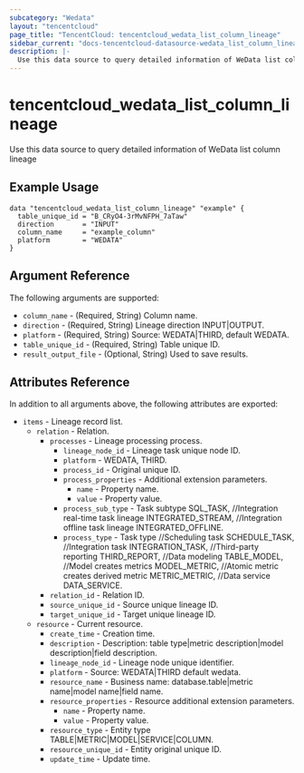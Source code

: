 ```yaml
---
subcategory: "Wedata"
layout: "tencentcloud"
page_title: "TencentCloud: tencentcloud_wedata_list_column_lineage"
sidebar_current: "docs-tencentcloud-datasource-wedata_list_column_lineage"
description: |-
  Use this data source to query detailed information of WeData list column lineage
---
```


# tencentcloud_wedata_list_column_lineage

Use this data source to query detailed information of WeData list column lineage

## Example Usage

```hcl
data "tencentcloud_wedata_list_column_lineage" "example" {
  table_unique_id = "B_CRyO4-3rMvNFPH_7aTaw"
  direction       = "INPUT"
  column_name     = "example_column"
  platform        = "WEDATA"
}
```

## Argument Reference

The following arguments are supported:

* `column_name` - (Required, String) Column name.
* `direction` - (Required, String) Lineage direction INPUT|OUTPUT.
* `platform` - (Required, String) Source: WEDATA|THIRD, default WEDATA.
* `table_unique_id` - (Required, String) Table unique ID.
* `result_output_file` - (Optional, String) Used to save results.

## Attributes Reference

In addition to all arguments above, the following attributes are exported:

* `items` - Lineage record list.
  * `relation` - Relation.
    * `processes` - Lineage processing process.
      * `lineage_node_id` - Lineage task unique node ID.
      * `platform` - WEDATA, THIRD.
      * `process_id` - Original unique ID.
      * `process_properties` - Additional extension parameters.
        * `name` - Property name.
        * `value` - Property value.
      * `process_sub_type` - Task subtype
 SQL_TASK,
    //Integration real-time task lineage
    INTEGRATED_STREAM,
    //Integration offline task lineage
    INTEGRATED_OFFLINE.
      * `process_type` - Task type
    //Scheduling task
    SCHEDULE_TASK,
    //Integration task
    INTEGRATION_TASK,
    //Third-party reporting
    THIRD_REPORT,
    //Data modeling
    TABLE_MODEL,
    //Model creates metrics
    MODEL_METRIC,
    //Atomic metric creates derived metric
    METRIC_METRIC,
    //Data service
    DATA_SERVICE.
    * `relation_id` - Relation ID.
    * `source_unique_id` - Source unique lineage ID.
    * `target_unique_id` - Target unique lineage ID.
  * `resource` - Current resource.
    * `create_time` - Creation time.
    * `description` - Description: table type|metric description|model description|field description.
    * `lineage_node_id` - Lineage node unique identifier.
    * `platform` - Source: WEDATA|THIRD
default wedata.
    * `resource_name` - Business name: database.table|metric name|model name|field name.
    * `resource_properties` - Resource additional extension parameters.
      * `name` - Property name.
      * `value` - Property value.
    * `resource_type` - Entity type
TABLE|METRIC|MODEL|SERVICE|COLUMN.
    * `resource_unique_id` - Entity original unique ID.
    * `update_time` - Update time.


